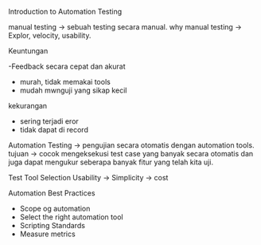 Introduction to Automation Testing

manual testing -> sebuah testing secara manual.
why manual testing -> Explor, velocity, usability.

Keuntungan

-Feedback secara cepat dan akurat

- murah, tidak memakai tools
- mudah mwnguji yang sikap kecil

kekurangan

- sering terjadi eror
- tidak dapat di record

Automation Testing -> pengujian secara otomatis dengan automation tools.
tujuan -> cocok mengeksekusi test case yang banyak secara otomatis dan juga dapat mengukur seberapa banyak fitur yang telah kita uji.

Test Tool Selection
Usability -> Simplicity -> cost

Automation Best Practices

- Scope og automation
- Select the right automation tool
- Scripting Standards
- Measure metrics
